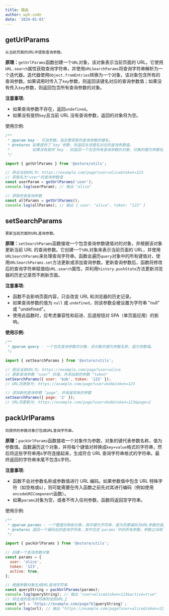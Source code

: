 ```yaml
---
title: 路由
author: wyh-code
date: '2024-01-03'
---
```


## getUrlParams

`从当前页面的URL中提取查询参数。`

<b>原理：</b>`getUrlParams`函数创建一个`URL`对象，该对象表示当前页面的 URL。它使用`URL.search`属性获取查询字符串，并使用`URLSearchParams`将查询字符串解析为一个迭代器。迭代器使用`Object.fromEntries`转换为一个对象，该对象包含所有的查询参数。如果调用时传入了`key`参数，则返回该键名对应的查询参数值；如果没有传入`key`参数，则返回包含所有查询参数的对象。

<b>注意事项:</b>

- 如果查询参数不存在，返回`undefined`。
- 如果没有提供`key`且当前 URL 没有查询参数，返回的对象将为空。

使用示例:

```js
/**
 * @param key - 可选参数。指定要获取的查询参数的键名。
 * @returns 如果提供了`key`参数，则返回与该键名对应的查询参数值。
 *          如果没有提供`key`，则返回一个包含所有查询参数的对象，对象的键为参数名称，值为参数值。
 */

import { getUrlParams } from '@ostore/utils';

// 假设当前URL为: https://example.com/page?user=alice&token=123
// 获取名为"user"的查询参数值
const userParam = getUrlParams('user');
console.log(userParam); // 输出 "alice"

// 获取所有查询参数
const allParams = getUrlParams();
console.log(allParams); // 输出 { user: "alice", token: "123" }
```

## setSearchParams

`更新当前页面的URL查询参数。`

<b>原理：</b>`setSearchParams`函数接收一个包含查询参数键值对的对象，并根据该对象更新当前 URL 的查询参数。它创建一个`URL`对象来表示当前页面的 URL，并使用`URLSearchParams`来处理查询字符串。函数会遍历`query`对象中的所有键值对，使用`URLSearchParams.set`方法更新或添加查询参数。更新查询参数后，函数将修改后的查询字符串赋值给`URL.search`属性，并利用`history.pushState`方法更新浏览器的历史记录而不刷新页面。

<b>注意事项:</b>

- 函数不会影响页面内容，只会改变 URL 和浏览器的历史记录。
- 如果查询参数的值为 `null` 或 `undefined`，则该参数会被设置为字符串 "null" 或 "undefined"。
- 使用此函数时，应考虑兼容性和前进、后退按钮对 SPA（单页面应用）的影响。

<b>使用示例:</b>

```js
/**
 * @param query - 一个包含查询参数的对象，该对象的键为参数名称，值为参数值。
 */

import { setSearchParams } from '@ostore/utils';

// 假设当前URL为: https://example.com/page?user=alice
// 更新查询参数 "user" 的值，并添加新的参数 "token"
setSearchParams({ user: 'bob', token: '123' });
// URL将更新为: https://example.com/page?user=bob&token=123

// 添加新的查询参数 "page"，并保留现有的参数
setSearchParams({ page: '2' });
// URL将更新为: https://example.com/page?user=bob&token=123&page=2
```

## packUrlParams

`将提供的参数对象打包成URL查询字符串。`

<b>原理：</b>`packUrlParams`函数接收一个对象作为参数，对象的键代表参数名称，值为参数值。函数遍历这个对象，并将每个键值对转换成`key=value`格式的字符串，然后将这些字符串用`&`字符连接起来，生成符合 URL 查询字符串格式的字符串。最终返回的字符串末尾不包含`&`字符。

<b>注意事项:</b>

- 函数不会对参数名称或参数值进行 URL 编码。如果参数值中包含 URL 特殊字符（如空格或`&`），则可能需要在传入函数之前先对其进行编码（例如使用`encodeURIComponent`函数）。
- 如果`params`对象为空，或者不传入任何参数，函数将返回空字符串。

使用示例:

```js
/**
 * @param params - 一个键值对映射对象，其中键为字符串，值为将要编码为URL参数的值。
 * @returns 返回一个编码后的查询字符串，其中包含`params`中的所有参数。参数之间用`&`连接，不包含开始的问号(`?`)。
 */

import { packUrlParams } from '@ostore/utils';

// 创建一个查询参数对象
const params = {
  user: 'alice',
  token: '123',
  active: true,
};

// 根据参数对象生成URL查询字符串
const queryString = packUrlParams(params);
console.log(queryString); // 输出 "user=alice&token=123&active=true"
// 将生成的查询字符串附加到URL上
const url = `https://example.com/page?${queryString}`;
console.log(url); // 输出 "https://example.com/page?user=alice&token=123&active=true"
```
